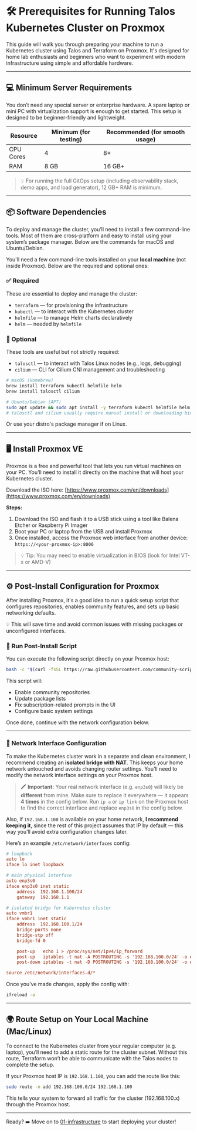 # 🛠️ Prerequisites for Running Talos Kubernetes Cluster on Proxmox

This guide will walk you through preparing your machine to run a Kubernetes cluster using Talos and Terraform on Proxmox. It's designed for home lab enthusiasts and beginners who want to experiment with modern infrastructure using simple and affordable hardware.

---

## 💻 Minimum Server Requirements

You don’t need any special server or enterprise hardware. A spare laptop or mini PC with virtualization support is enough to get started. This setup is designed to be beginner-friendly and lightweight.

| Resource  | Minimum (for testing) | Recommended (for smooth usage) |
| --------- | --------------------- | ------------------------------ |
| CPU Cores | 4                     | 8+                             |
| RAM       | 8 GB                  | 16 GB+                         |

> 💡 For running the full GitOps setup (including observability stack, demo apps, and load generator), 12 GB+ RAM is minimum.

---

## 📦 Software Dependencies

To deploy and manage the cluster, you’ll need to install a few command-line tools. Most of them are cross-platform and easy to install using your system’s package manager. Below are the commands for macOS and Ubuntu/Debian.

You'll need a few command-line tools installed on your **local machine** (not inside Proxmox). Below are the required and optional ones:

### ✅ Required

These are essential to deploy and manage the cluster:

* `terraform` — for provisioning the infrastructure
* `kubectl` — to interact with the Kubernetes cluster
* `helmfile` — to manage Helm charts declaratively
* `helm` — needed by `helmfile`

### 🧩 Optional

These tools are useful but not strictly required:

* `talosctl` — to interact with Talos Linux nodes (e.g., logs, debugging)
* `cilium` — CLI for Cilium CNI management and troubleshooting

```bash
# macOS (Homebrew)
brew install terraform kubectl helmfile helm
brew install talosctl cilium

# Ubuntu/Debian (APT)
sudo apt update && sudo apt install -y terraform kubectl helmfile helm
# talosctl and cilium usually require manual install or downloading binaries
```

Or use your distro's package manager if on Linux.

---

## 🖥️ Install Proxmox VE

Proxmox is a free and powerful tool that lets you run virtual machines on your PC. You’ll need to install it directly on the machine that will host your Kubernetes cluster.

Download the ISO here: [https://www.proxmox.com/en/downloads](https://www.proxmox.com/en/downloads)

**Steps:**

1. Download the ISO and flash it to a USB stick using a tool like Balena Etcher or Raspberry Pi Imager
2. Boot your PC or laptop from the USB and install Proxmox
3. Once installed, access the Proxmox web interface from another device: `https://<your-proxmox-ip>:8006`

> 💡 Tip: You may need to enable virtualization in BIOS (look for Intel VT-x or AMD-V)

---

## ⚙️ Post-Install Configuration for Proxmox

After installing Proxmox, it's a good idea to run a quick setup script that configures repositories, enables community features, and sets up basic networking defaults.

💡 This will save time and avoid common issues with missing packages or unconfigured interfaces.

### 🔧 Run Post-Install Script

You can execute the following script directly on your Proxmox host:

```bash
bash -c "$(curl -fsSL https://raw.githubusercontent.com/community-scripts/ProxmoxVE/main/tools/pve/post-pve-install.sh)"
```

This script will:

* Enable community repositories
* Update package lists
* Fix subscription-related prompts in the UI
* Configure basic system settings

Once done, continue with the network configuration below.

---

### 🧩 Network Interface Configuration

To make the Kubernetes cluster work in a separate and clean environment, I recommend creating an **isolated bridge with NAT**. This keeps your home network untouched and avoids changing router settings. You’ll need to modify the network interface settings on your Proxmox host.

> 🖍️ **Important:** Your real network interface (e.g. `enp3s0`) will likely be **different** from mine. Make sure to replace it everywhere — it appears **4 times** in the config below.
> Run `ip a` or `ip link` on the Proxmox host to find the correct interface and replace `enp3s0` in the config below.

Also, if `192.168.1.100` is available on your home network, **I recommend keeping it**, since the rest of this project assumes that IP by default — this way you'll avoid extra configuration changes later.

Here’s an example `/etc/network/interfaces` config:

```ini
# loopback
auto lo
iface lo inet loopback

# main physical interface
auto enp3s0
iface enp3s0 inet static
    address  192.168.1.100/24
    gateway  192.168.1.1

# isolated bridge for Kubernetes cluster
auto vmbr1
iface vmbr1 inet static
    address  192.168.100.1/24
    bridge-ports none
    bridge-stp off
    bridge-fd 0

    post-up   echo 1 > /proc/sys/net/ipv4/ip_forward
    post-up   iptables -t nat -A POSTROUTING -s '192.168.100.0/24' -o enp3s0 -j MASQUERADE
    post-down iptables -t nat -D POSTROUTING -s '192.168.100.0/24' -o enp3s0 -j MASQUERADE

source /etc/network/interfaces.d/*
```

Once you’ve made changes, apply the config with:

```bash
ifreload -a
```

---

## 🌍 Route Setup on Your Local Machine (Mac/Linux)

To connect to the Kubernetes cluster from your regular computer (e.g. laptop), you’ll need to add a static route for the cluster subnet. Without this route, Terraform won’t be able to communicate with the Talos nodes to complete the setup.

If your Proxmox host IP is `192.168.1.100`, you can add the route like this:

```bash
sudo route -n add 192.168.100.0/24 192.168.1.100
```

This tells your system to forward all traffic for the cluster (192.168.100.x) through the Proxmox host.

---

Ready? ➡️ Move on to [01-infrastructure](../01-infrastructure/README.md) to start deploying your cluster!

